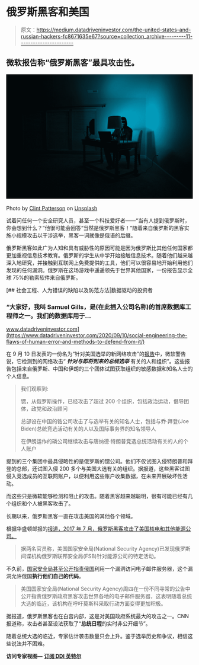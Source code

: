 # 俄罗斯黑客和美国

> 原文：<https://medium.datadriveninvestor.com/the-united-states-and-russian-hackers-fc8671635e67?source=collection_archive---------11----------------------->

## 微软报告称“俄罗斯黑客”最具攻击性。

![](img/3794abecba753be485bab6cc194a6347.png)

Photo by [Clint Patterson](https://unsplash.com/@cbpsc1?utm_source=medium&utm_medium=referral) on [Unsplash](https://unsplash.com?utm_source=medium&utm_medium=referral)

试着问任何一个安全研究人员，甚至一个科技爱好者——“当有人提到俄罗斯时，你会想到什么？”他很可能会回答“当然是俄罗斯黑客！”随着来自俄罗斯的黑客实施小规模攻击以干涉选举，黑客一词就像是俄语的后缀。

俄罗斯黑客如此广为人知和具有威胁性的原因可能是因为俄罗斯比其他任何国家都更加重视信息技术教育。俄罗斯的学生从中学开始接触信息技术。随着他们越来越深入地研究，并接触到互联网上免费提供的工具，他们可以很容易地开始利用他们发现的任何漏洞。俄罗斯在这场游戏中遥遥领先于世界其他国家，一份报告显示全球 75%的勒索软件来自俄罗斯。

[](https://www.datadriveninvestor.com/2020/09/10/social-engineering-the-flaws-of-human-error-and-methods-to-defend-from-it/) [## 社会工程、人为错误的缺陷以及防范方法|数据驱动的投资者

### “大家好，我叫 Samuel Gills，是(在此插入公司名称)的首席数据库工程师之一。我们的数据库用于…

www.datadriveninvestor.com](https://www.datadriveninvestor.com/2020/09/10/social-engineering-the-flaws-of-human-error-and-methods-to-defend-from-it/) 

在 9 月 10 日发表的一份名为“针对美国选举的新网络攻击”的[报告](https://blogs.microsoft.com/on-the-issues/2020/09/10/cyberattacks-us-elections-trump-biden/)中，微软警告说，它检测到的网络攻击“ ***针对与即将到来的总统选举*** 有关的人和组织”。这些报告包括来自俄罗斯、中国和伊朗的三个团体试图获取组织的敏感数据和知名人士的个人信息。

> 我们观察到:
> 
> 锶，从俄罗斯操作，已经攻击了超过 200 个组织，包括政治运动，倡导团体，政党和政治顾问
> 
> 总部设在中国的锆公司攻击了与选举有关的知名人士，包括与乔·拜登(Joe Biden)总统竞选活动有关的人以及国际事务界的知名领导人
> 
> 在伊朗运作的磷公司继续攻击与唐纳德·特朗普竞选总统活动有关的人的个人账户

提到的三个集团中最具侵略性的是俄罗斯的锶公司。他们不仅试图入侵特朗普和拜登的总部，还试图入侵 200 多个与美国大选有关的组织。据报道，这些黑客试图侵入竞选成员的互联网账户，以便利用这些账户收集数据，在未来开展破坏性活动。

而这些只是微软能够检测和阻止的攻击。随着黑客越来越聪明，很有可能已经有几个组织和个人被黑客攻击了。

长期以来，俄罗斯黑客一直在攻击美国的其他各个领域。

根据华盛顿邮报的[报道，2017 年 7 月，俄罗斯黑客攻击了美国核电和其他能源公司。](https://www.washingtonpost.com/world/national-security/us-officials-say-russian-government-hackers-have-penetrated-energy-and-nuclear-company-business-networks/2017/07/08/bbfde9a2-638b-11e7-8adc-fea80e32bf47_story.html)

> 据两名官员称，美国国家安全局(National Security Agency)已发现俄罗斯间谍机构俄罗斯联邦安全局(FSB)针对能源公司的特定活动。

不久前，[国家安全局甚至公开指责俄国](https://www.nytimes.com/2020/05/28/us/politics/nsa-russian-hack.html)利用一个漏洞访问电子邮件服务器，这个漏洞允许俄国**执行他们自己的代码**。

> 美国国家安全局(National Security Agency)周四在一份不同寻常的公告中公开指责俄罗斯政府黑客攻击世界各地的电子邮件服务器，这表明随着总统大选的临近，该机构在呼吁莫斯科采取行动方面变得更加积极。

据报道，俄罗斯黑客也在白宫内部，这是对美国政府系统最大的攻击之一。CNN 报道称，攻击者甚至设法获取了“**总统日程**的实时非公开细节”。

随着总统大选的临近，专家估计袭击数量只会上升。鉴于选举历史和争议，相信这些说法并不困难。

**访问专家视图—** [**订阅 DDI 英特尔**](https://datadriveninvestor.com/ddi-intel)